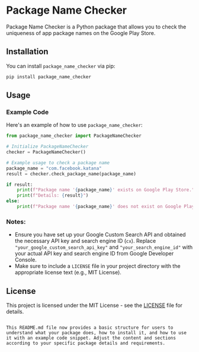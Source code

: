 # Package Name Checker

Package Name Checker is a Python package that allows you to check the uniqueness of app package names on the Google Play Store.

## Installation

You can install `package_name_checker` via pip:

```bash
pip install package_name_checker
```

## Usage

### Example Code

Here's an example of how to use `package_name_checker`:

```python
from package_name_checker import PackageNameChecker

# Initialize PackageNameChecker
checker = PackageNameChecker()

# Example usage to check a package name
package_name = "com.facebook.katana"
result = checker.check_package_name(package_name)

if result:
    print(f"Package name '{package_name}' exists on Google Play Store.")
    print(f"Details: {result}")
else:
    print(f"Package name '{package_name}' does not exist on Google Play Store.")
```

### Notes:
- Ensure you have set up your Google Custom Search API and obtained the necessary API key and search engine ID (`cx`). Replace `"your_google_custom_search_api_key"` and `"your_search_engine_id"` with your actual API key and search engine ID from Google Developer Console.
- Make sure to include a `LICENSE` file in your project directory with the appropriate license text (e.g., MIT License).

## License

This project is licensed under the MIT License - see the [LICENSE](LICENSE) file for details.
```

This README.md file now provides a basic structure for users to understand what your package does, how to install it, and how to use it with an example code snippet. Adjust the content and sections according to your specific package details and requirements.